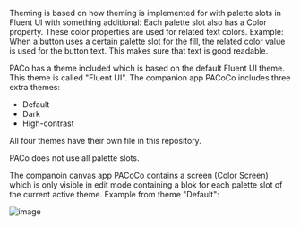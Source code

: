 Theming is based on how theming is implemented for with palette slots in Fluent UI with something additional: Each palette slot also has a Color property. These color properties are used for related text colors. Example: When a button uses a certain palette slot for the fill, the related color value is used for the button text. This makes sure that text is good readable.

PACo has a theme included which is based on the default Fluent UI theme. This theme is called "Fluent UI". The companion app PACoCo includes three extra themes:

- Default
- Dark
- High-contrast

All four themes have their own file in this repository.

PACo does not use all palette slots.

The companoin canvas app PACoCo contains a screen (Color Screen) which is only visible in edit mode containing a blok for each palette slot of the current active theme. Example from theme "Default":

![image](https://user-images.githubusercontent.com/35654198/197279296-d19ede43-3529-4df5-a7a8-476d3aa59e30.png)
